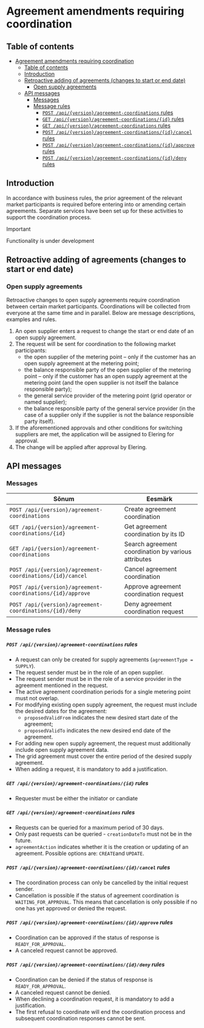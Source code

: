 ﻿# Agreement amendments requiring coordination

## Table of contents

<!-- TOC -->
* [Agreement amendments requiring coordination](#agreement-amendments-requiring-coordination)
  * [Table of contents](#table-of-contents)
  * [Introduction](#introduction)
  * [Retroactive adding of agreements (changes to start or end date)](#retroactive-adding-of-agreements-changes-to-start-or-end-date)
    * [Open supply agreements](#open-supply-agreements)
  * [API messages](#api-messages)
    * [Messages](#messages)
    * [Message rules](#message-rules)
        * [`POST /api/{version}/agreement-coordinations` rules](#post-apiversionagreement-coordinations-rules)
        * [`GET /api/{version}/agreement-coordinations/{id}` rules](#get-apiversionagreement-coordinationsid-rules)
        * [`GET /api/{version}/agreement-coordinations` rules](#get-apiversionagreement-coordinations-rules)
        * [`POST /api/{version}/agreement-coordinations/{id}/cancel` rules](#post-apiversionagreement-coordinationsidcancel-rules)
        * [`POST /api/{version}/agreement-coordinations/{id}/approve` rules](#post-apiversionagreement-coordinationsidapprove-rules)
        * [`POST /api/{version}/agreement-coordinations/{id}/deny` rules](#post-apiversionagreement-coordinationsiddeny-rules)
<!-- TOC -->

## Introduction

In accordance with business rules, the prior agreement of the relevant market participants is required before entering into or amending certain agreements. Separate services have been set up for these activities to support the coordination process.

> [!IMPORTANT]
> Functionality is under development

## Retroactive adding of agreements (changes to start or end date)

### Open supply agreements

Retroactive changes to open supply agreements require coordination between certain market participants. Coordinations will be collected from everyone at the same time and in parallel. Below are message descriptions, examples and rules.

1. An open supplier enters a request to change the start or end date of an open supply agreement.
2. The request will be sent for coordination to the following market participants:
   - the open supplier of the metering point – only if the customer has an open supply agreement at the metering point;
   - the balance responsible party of the open supplier of the metering point – only if the customer has an open supply agreement at the metering point (and the open supplier is not itself the balance responsible party);
   - the general service provider of the metering point (grid operator or named supplier);
   - the balance responsible party of the general service provider (in the case of a supplier only if the supplier is not the balance responsible party itself).
3. If the aforementioned approvals and other conditions for switching suppliers are met, the application will be assigned to Elering for approval.
4. The change will be applied after approval by Elering.

## API messages

### Messages

| Sõnum                                                      | Eesmärk                                             |
|------------------------------------------------------------|-----------------------------------------------------|
| `POST /api/{version}/agreement-coordinations`              | Create agreement coordination                       |
| `GET /api/{version}/agreement-coordinations/{id}`          | Get agreement coordination by its ID                |
| `GET /api/{version}/agreement-coordinations`               | Search agreement coordination by various attributes |
| `POST /api/{version}/agreement-coordinations/{id}/cancel`  | Cancel agreement coordination                       |
| `POST /api/{version}/agreement-coordinations/{id}/approve` | Approve agreement coordination request              |
| `POST /api/{version}/agreement-coordinations/{id}/deny`    | Deny agreement coordination request                 |

### Message rules

##### `POST /api/{version}/agreement-coordinations` rules

- A request can only be created for supply agreements (`agreementType = SUPPLY`).
- The request sender must be in the role of an open supplier.
- The request sender must be in the role of a service provider in the agreement mentioned in the request.
- The active agreement coordination periods for a single metering point must not overlap.
- For modifying existing open supply agreement, the request must include the desired dates for the agreement:
  - `proposedValidFrom` indicates the new desired start date of the agreement;
  - `proposedValidTo` indicates the new desired end date of the agreement.
- For adding new open supply agreement, the request must additionally include open supply agreement data.
- The grid agreement must cover the entire period of the desired supply agreement.
- When adding a request, it is mandatory to add a justification.

##### `GET /api/{version}/agreement-coordinations/{id}` rules

- Requester must be either the initiator or candiate

##### `GET /api/{version}/agreement-coordinations` rules

- Requests can be queried for a maximum period of 30 days.
- Only past requests can be queried - `creationDateTo` must not be in the future.
- `agreementAction` indicates whether it is the creation or updating of an agreement. Possible options are: `CREATE`and `UPDATE`.

##### `POST /api/{version}/agreement-coordinations/{id}/cancel` rules

- The coordination process can only be cancelled by the initial request sender.
- Cancellation is possible if the status of agreement coordination is `WAITING_FOR_APPROVAL`. This means that cancellation is only possible if no one has yet approved or denied the request.

##### `POST /api/{version}/agreement-coordinations/{id}/approve` rules

- Coordination can be approved if the status of response is `READY_FOR_APPROVAL`.
- A canceled request cannot be approved.

##### `POST /api/{version}/agreement-coordinations/{id}/deny` rules

- Coordination can be denied if the status of response is `READY_FOR_APPROVAL`.
- A canceled request cannot be denied.
- When declining a coordination request, it is mandatory to add a justification.
- The first refusal to coordinate will end the coordination process and subsequent coordination responses cannot be sent.